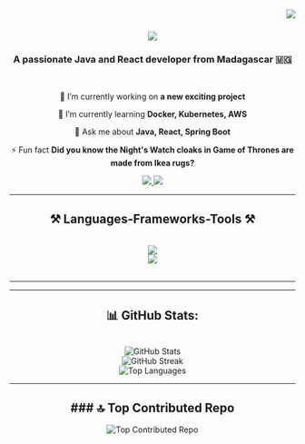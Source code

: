 <img align="right" src="https://visitor-badge.laobi.icu/badge?page_id=NOZENNXgen.NOZENNXgen" />

<h1 align="center">
    <img src="https://readme-typing-svg.herokuapp.com/?font=Righteous&size=35&center=true&vCenter=true&width=500&height=70&duration=4000&lines=Hi+There!+👋;+I'm+Michael+Ramanampamonjy!;" />
</h1>

<h3 align="center">A passionate Java and React developer from Madagascar 🇲🇬</h3>

<br/>

<div align="center">
 
 🔭 I’m currently working on **a new exciting project**
 
 🌱 I’m currently learning **Docker, Kubernetes, AWS**

💬 Ask me about **Java, React, Spring Boot**

⚡ Fun fact **Did you know the Night's Watch cloaks in Game of Thrones are made from Ikea rugs?**

 </div>
 
<div align="center"> 
  <a href="mailto:michaelramanampamonjyy@gmail.com">
    <img src="https://img.shields.io/badge/Gmail-333333?style=for-the-badge&logo=gmail&logoColor=red" />
  </a>
  <a href="https://www.linkedin.com/in/michael-ramanampamonjy/" target="_blank">
    <img src="https://img.shields.io/badge/LinkedIn-0077B5?style=for-the-badge&logo=linkedin&logoColor=white" target="_blank" />
  </a>
</div>

 <hr/>
 
<h2 align="center">⚒️ Languages-Frameworks-Tools ⚒️</h2>
<br/>
<div align="center">
    <img src="https://skillicons.dev/icons?i=java,react,spring,vscode,github,git,swagger,intellij" />
    <br/>
    <img src="https://skillicons.dev/icons?i=nodejs,python,javascript,express,postgresql,mongodb,docker,aws,kubernetes" /><br>
</div>

<br/>
<hr/>

<hr/>
<div align="center">
  <h2>📊 GitHub Stats:</h2>
  <br/>
  <img src="https://github-readme-stats.vercel.app/api?username=NOZENNXgen&theme=dark&hide_border=false&include_all_commits=false&count_private=false" alt="GitHub Stats" />
  <br/>
  <img src="https://github-readme-streak-stats.herokuapp.com/?user=NOZENNXgen&theme=dark&hide_border=false" alt="GitHub Streak" />
  <br/>
  <img src="https://github-readme-stats.vercel.app/api/top-langs/?username=NOZENNXgen&theme=dark&hide_border=false&include_all_commits=false&count_private=false&layout=compact" alt="Top Languages" />
  <br/>
</div>

<hr/>

<div align="center">
    <h2>### 🔝 Top Contributed Repo</h2>
  <img src="https://github-contributor-stats.vercel.app/api?username=NOZENNXgen&limit=5&theme=gotham&combine_all_yearly_contributions=true" alt="Top Contributed Repo" />
</div>


<!-- Proudly created with GPRM ( https://gprm.itsvg.in ) -->
